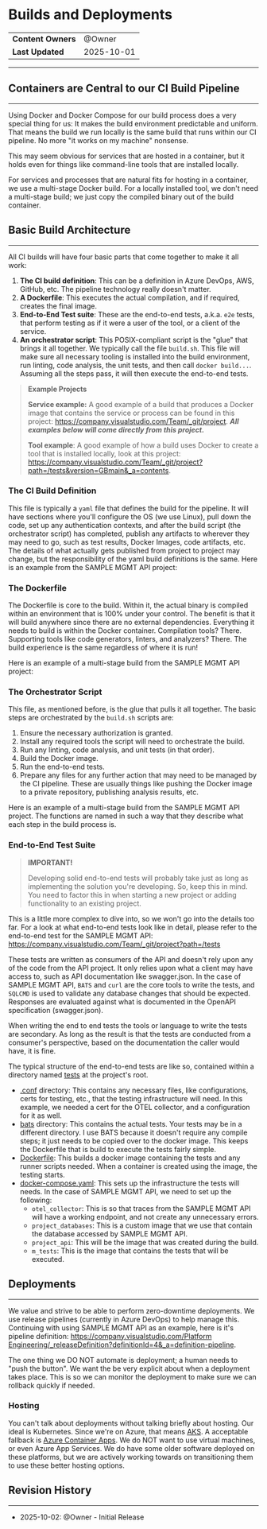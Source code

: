 # Builds and Deployments

|                    |                 |
| ------------------ | --------------- |
| **Content Owners** | @Owner |
| **Last Updated**   | 2025-10-01      |

---

## Containers are Central to our CI Build Pipeline

---

Using Docker and Docker Compose for our build process does a very special thing for us: It makes the build environment predictable and uniform. That means the build we run locally is the same build that runs within our CI pipeline. No more "it works on my machine" nonsense.

This may seem obvious for services that are hosted in a container, but it holds even for things like command-line tools that are installed locally.

For services and processes that are natural fits for hosting in a container, we use a multi-stage Docker build. For a locally installed tool, we don't need a multi-stage build; we just copy the compiled binary out of the build container.

## Basic Build Architecture

---

All CI builds will have four basic parts that come together to make it all work:

1. **The CI build definition**: This can be a definition in Azure DevOps, AWS, GitHub, etc. The pipeline technology really doesn't matter.
2. **A Dockerfile**: This executes the actual compilation, and if required, creates the final image.
3. **End-to-End Test suite**: These are the end-to-end tests, a.k.a. `e2e` tests, that perform testing as if it were a user of the tool, or a client of the service.
4. **An orchestrator script**: This POSIX-compliant script is the "glue" that brings it all together. We typically call the file `build.sh`. This file will make sure all necessary tooling is installed into the build environment, run linting, code analysis, the unit tests, and then call `docker build...`. Assuming all the steps pass, it will then execute the end-to-end tests.

> **Example Projects**
>
> **Service example:** A good example of a build that produces a Docker image that contains the service or process can be found in this project: <https://company.visualstudio.com/Team/_git/project>. **_All examples below will come directly from this project._**
>
> **Tool example**: A good example of how a build uses Docker to create a tool that is installed locally, look at this project: <https://company.visualstudio.com/Team/_git/project?path=/tests&version=GBmain&_a=contents>.

### The CI Build Definition

This file is typically a `yaml` file that defines the build for the pipeline. It will have sections where you'll configure the OS (we use Linux), pull down the code, set up any authentication contexts, and after the build script (the orchestrator script) has completed, publish any artifacts to wherever they may need to go, such as test results, Docker Images, code artifacts, etc. The details of what actually gets published from project to project may change, but the responsibility of the yaml build definitions is the same. Here is an example from the SAMPLE MGMT API project:

### The Dockerfile

The Dockerfile is core to the build. Within it, the actual binary is compiled within an environment that is 100% under your control. The benefit is that it will build anywhere since there are no external dependencies. Everything it needs to build is within the Docker container. Compilation tools? There. Supporting tools like code generators, linters, and analyzers? There. The build experience is the same regardless of where it is run!

Here is an example of a multi-stage build from the SAMPLE MGMT API project:

### The Orchestrator Script

This file, as mentioned before, is the glue that pulls it all together. The basic steps are orchestrated by the `build.sh` scripts are:

1. Ensure the necessary authorization is granted.
2. Install any required tools the script will need to orchestrate the build.
3. Run any linting, code analysis, and unit tests (in that order).
4. Build the Docker image.
5. Run the end-to-end tests.
6. Prepare any files for any further action that may need to be managed by the CI pipeline. These are usually things like pushing the Docker image to a private repository, publishing analysis results, etc.

Here is an example of a multi-stage build from the SAMPLE MGMT API project. The functions are named in such a way that they describe what each step in the build process is.

### End-to-End Test Suite

> **IMPORTANT!**
>
> Developing solid end-to-end tests will probably take just as long as implementing the solution you're developing. So, keep this in mind. You need to factor this in when starting a new project or adding functionality to an existing project.

This is a little more complex to dive into, so we won't go into the details too far. For a look at what end-to-end tests look like in detail, please refer to the end-to-end test for the SAMPLE MGMT API: <https://company.visualstudio.com/Team/_git/project?path=/tests>

These tests are written as consumers of the API and doesn't rely upon any of the code from the API project. It only relies upon what a client may have access to, such as API documentation like swagger.json. In the case of SAMPLE MGMT API, `BATS` and `curl` are the core tools to write the tests, and `SQLCMD` is used to validate any database changes that should be expected. Responses are evaluated against what is documented in the OpenAPI specification (swagger.json).

When writing the end to end tests the tools or language to write the tests are secondary. As long as the result is that the tests are conducted from a consumer's perspective, based on the documentation the caller would have, it is fine.

The typical structure of the end-to-end tests are like so, contained within a directory named [tests](https://company.visualstudio.com/Team/_git/project?path=/tests) at the project's root.

- [.conf](https://company.visualstudio.com/Team/_git/project?path=/tests/.conf) directory: This contains any necessary files, like configurations, certs for testing, etc., that the testing infrastructure will need. In this example, we needed a cert for the OTEL collector, and a configuration for it as well.
- [bats](https://company.visualstudio.com/Team/_git/project?path=/tests/bats) directory: This contains the actual tests. Your tests may be in a different directory. I use BATS because it doesn't require any compile steps; it just needs to be copied over to the docker image. This keeps the Dockerfile that is build to execute the tests fairly simple.
- [Dockerfile](https://company.visualstudio.com/Team/_git/project?path=/tests/Dockerfile): This builds a docker image containing the tests and any runner scripts needed. When a container is created using the image, the testing starts.
- [docker-compose.yaml](https://company.visualstudio.com/Team/_git/project?path=/tests/docker-compose.yaml): This sets up the infrastructure the tests will needs. In the case of SAMPLE MGMT API, we need to set up the following:
  - `otel_collector`: This is so that traces from the SAMPLE MGMT API will have a working endpoint, and not create any unnecessary errors.
  - `project_databases`: This is a custom image that we use that contain the database accessed by SAMPLE MGMT API.
  - `project_api`: This will be the image that was created during the build.
  - `m_tests`: This is the image that contains the tests that will be executed.

## Deployments

---

We value and strive to be able to perform zero-downtime deployments. We use release pipelines (currently in Azure DevOps) to help manage this. Continuing with using SAMPLE MGMT API as an example, here is it's pipeline definition: [https://company.visualstudio.com/Platform Engineering/\_releaseDefinition?definitionId=4&\_a=definition-pipeline](https://company.visualstudio.com/Team/_releaseDefinition?definitionId=4&_a=definition-pipeline).

The one thing we DO NOT automate is deployment; a human needs to "push the button". We want the be very explicit about when a deployment takes place. This is so we can monitor the deployment to make sure we can rollback quickly if needed.

### Hosting

You can't talk about deployments without talking briefly about hosting. Our ideal is Kubernetes. Since we're on Azure, that means [AKS](https://azure.microsoft.com/en-us/products/kubernetes-service). A acceptable fallback is [Azure Container Apps](https://azure.microsoft.com/en-us/products/container-apps). We do NOT want to use virtual machines, or even Azure App Services. We do have some older software deployed on these platforms, but we are actively working towards on transitioning them to use these better hosting options.

## Revision History

---

- 2025-10-02: @Owner - Initial Release
